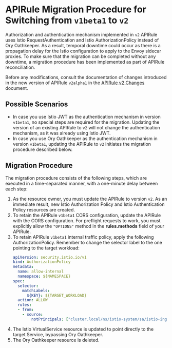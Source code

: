# APIRule Migration Procedure for Switching from `v1beta1` to `v2`

Authorization and authentication mechanism implemented in `v2` APIRule uses Istio RequestAuthentication and Istio AuthorizationPolicy instead of Ory Oathkeeper. 
As a result, temporal downtime could occur as there is a propagation delay for the Istio configuration to apply to the Envoy sidecar proxies.
To make sure that the migration can be completed without any downtime, a migration procedure has been implemented as part of APIRule reconciliation.

Before any modifications, consult the documentation of changes introduced in the new version of APIRule `v2alpha1` in the [APIRule v2 Changes](04-70-changes-in-apirule-v2.md) document.

## Possible Scenarios

- In case you use Istio JWT as the authentication mechanism in version `v1beta1`, no special steps are required for the migration. Updating the version of an existing APIRule to `v2` will not change the authentication mechanism, as it was already using Istio JWT.
- In case you use Ory Oathkeeper as the authentication mechanism in version `v1beta1`, updating the APIRule to `v2` initiates the migration procedure described below.

## Migration Procedure

The migration procedure consists of the following steps, which are executed in a time-separated manner, with a one-minute delay between each step:
1.  As the resource owner, you must update the APIRule to version `v2`. As an immediate result, new Istio Authorization Policy and Istio Authentication Policy resources are created.
2. To retain the APIRule `v1beta1` CORS configuration, update the APIRule with the CORS configuration. For preflight requests to work, you must explicitly allow the `"OPTIONS"` method in the **rules.methods** field of your APIRule.
3. To retain APIRule `v1beta1` internal traffic policy, apply the following AuthorizationPolicy. Remember to change the selector label to the one pointing to the target workload:
    ```yaml
    apiVersion: security.istio.io/v1
    kind: AuthorizationPolicy
    metadata:
      name: allow-internal
      namespace: ${NAMESPACE}
    spec:
      selector:
        matchLabels:
          ${KEY}: ${TARGET_WORKLOAD}
      action: ALLOW
      rules:
      - from:
        - source:
            notPrincipals: ["cluster.local/ns/istio-system/sa/istio-ingressgateway-service-account"]
    ```
4. The Istio VirtualService resource is updated to point directly to the target Service, bypassing Ory Oathkeeper.
5. The Ory Oathkeeper resource is deleted.
